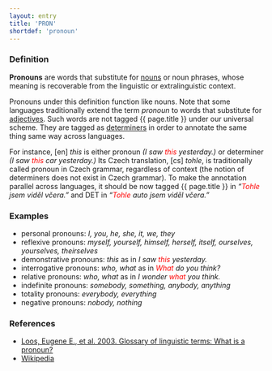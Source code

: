 ```yaml
---
layout: entry
title: 'PRON'
shortdef: 'pronoun'
---
```


### Definition

**Pronouns** are words that substitute for <a href="NOUN.html">nouns</a> or noun phrases, whose meaning is recoverable from the linguistic or extralinguistic context.

Pronouns under this definition function like nouns. Note that some languages traditionally extend the term _pronoun_ to words that substitute for <a href="ADJ.html">adjectives</a>. Such words are not tagged {{ page.title }} under our universal scheme. They are tagged as <a href="DET.html">determiners</a> in order to annotate the same thing same way across languages.

For instance, [en] _this_ is either pronoun _(I saw <span style='color:red'>this</span> yesterday.)_ or determiner _(I saw <span style='color:red'>this</span> car yesterday.)_ Its Czech translation, [cs] _tohle_, is traditionally called pronoun in Czech grammar, regardless of context (the notion of determiners does not exist in Czech grammar). To make the annotation parallel across languages, it should be now tagged {{ page.title }} in <em>“<span style='color:red'>Tohle</span> jsem viděl včera.”</em> and DET in <em>“<span style='color:red'>Tohle</span> auto jsem viděl včera.”</em>

### Examples

* personal pronouns: _I, you, he, she, it, we, they_
* reflexive pronouns: _myself, yourself, himself, herself, itself, ourselves, yourselves, theirselves_
* demonstrative pronouns: _this_ as in _I saw <span style='color:red'>this</span> yesterday._
* interrogative pronouns: _who, what_ as in _<span style='color:red'>What</span> do you think?_
* relative pronouns: _who, what_ as in _I wonder <span style='color:red'>what</span> you think._
* indefinite pronouns: _somebody, something, anybody, anything_
* totality pronouns: _everybody, everything_
* negative pronouns: _nobody, nothing_

### References

* <a href="http://www-01.sil.org/linguistics/GlossaryOfLinguisticTerms/WhatIsAPronoun.htm">Loos, Eugene E., et al. 2003. Glossary of linguistic terms: What is a pronoun?</a>
* <a href="http://en.wikipedia.org/wiki/Pronoun">Wikipedia</a>
